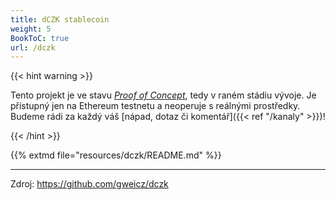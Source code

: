 ```yaml
---
title: dCZK stablecoin
weight: 5
BookToC: true
url: /dczk
---
```


{{< hint warning >}}

Tento projekt je ve stavu *[Proof of Concept](https://en.wikipedia.org/wiki/Proof_of_concept)*, tedy v raném stádiu vývoje. Je přístupný jen na Ethereum testnetu a neoperuje s reálnými prostředky. Budeme rádi za každý váš [nápad, dotaz či komentář]({{< ref "/kanaly" >}})! 

{{< /hint >}}

{{% extmd file="resources/dczk/README.md" %}}

---

Zdroj: <https://github.com/gweicz/dczk>

